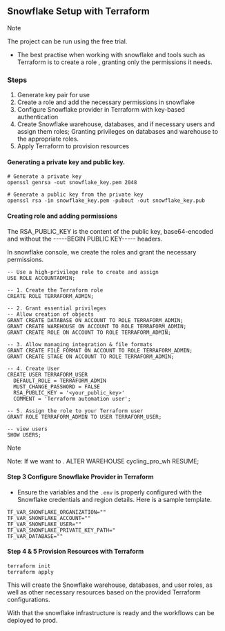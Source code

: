## Snowflake Setup with Terraform
>[!NOTE]
>The project can be run using the free trial.

* The best practise when working with snowflake and tools such as Terraform is to create a role , granting only the permissions it needs. 

### Steps
1. Generate key pair for use
2. Create a  role and add the necessary permissions in snowflake
3. Configure Snowflake provider in Terraform with key-based authentication  
4. Create Snowflake warehouse, databases, and if necessary users and assign them roles; Granting privileges on databases and warehouse to the appropriate roles. 
5. Apply Terraform to provision resources  

#### Generating a private key and public key.

```
# Generate a private key
openssl genrsa -out snowflake_key.pem 2048

# Generate a public key from the private key
openssl rsa -in snowflake_key.pem -pubout -out snowflake_key.pub
```
#### Creating role and adding permissions
The RSA_PUBLIC_KEY is the content of the public key, base64-encoded and without the -----BEGIN PUBLIC KEY----- headers.


In snowflake console, we create the roles and grant the necessary permissions.
```
-- Use a high-privilege role to create and assign
USE ROLE ACCOUNTADMIN;

-- 1. Create the Terraform role
CREATE ROLE TERRAFORM_ADMIN;

-- 2. Grant essential privileges
-- Allow creation of objects
GRANT CREATE DATABASE ON ACCOUNT TO ROLE TERRAFORM_ADMIN;
GRANT CREATE WAREHOUSE ON ACCOUNT TO ROLE TERRAFORM_ADMIN;
GRANT CREATE ROLE ON ACCOUNT TO ROLE TERRAFORM_ADMIN;

-- 3. Allow managing integration & file formats
GRANT CREATE FILE FORMAT ON ACCOUNT TO ROLE TERRAFORM_ADMIN;
GRANT CREATE STAGE ON ACCOUNT TO ROLE TERRAFORM_ADMIN;

-- 4. Create User 
CREATE USER TERRAFORM_USER
  DEFAULT_ROLE = TERRAFORM_ADMIN
  MUST_CHANGE_PASSWORD = FALSE
  RSA_PUBLIC_KEY = '<your_public_key>'
  COMMENT = 'Terraform automation user';

-- 5. Assign the role to your Terraform user
GRANT ROLE TERRAFORM_ADMIN TO USER TERRAFORM_USER;

-- view users
SHOW USERS;
```
>[!NOTE]
>Note: If we want to .
ALTER WAREHOUSE cycling_pro_wh RESUME;

#### Step 3 Configure Snowflake Provider in Terraform
* Ensure the variables and the `.env` is properly configured with the Snowflake credentials and region details. Here is a sample template.
```
TF_VAR_SNOWFLAKE_ORGANIZATION=""
TF_VAR_SNOWFLAKE_ACCOUNT=""
TF_VAR_SNOWFLAKE_USER=""
TF_VAR_SNOWFLAKE_PRIVATE_KEY_PATH="
TF_VAR_DATABASE=""
```

#### Step 4 & 5 Provision Resources with Terraform
```
terraform init
terraform apply
```
This will create the Snowflake warehouse, databases, and user roles, as well as other necessary resources based on the provided Terraform configurations.

With that the snowflake infrastructure is ready and the workflows can be deployed to prod.
